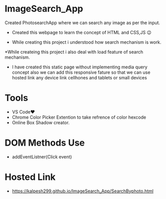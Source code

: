 # ImageSearch_App

Created PhotosearchApp where we can search any image as per the input.

* Created this webpage to learn the concept of HTML and CSS,JS 😉
  
* While creating this project i understood how search mechanism is work.

*While createing this project i also deal with load feature of search mechanism.

* I have created this static page without implementing media query concept also we can add this responsive fature so that we can use hosted link any device link cellhones and tablets or small devices

# Tools
* VS Code❤
* Chrome Color Picker Extention to take refrence of color hexcode
*  Online Box Shadow creator.

# DOM Methods Use
* addEventListner(Click event)
  
# Hosted Link
- https://kalpesh299.github.io/ImageSearch_App/SearchByphoto.html
